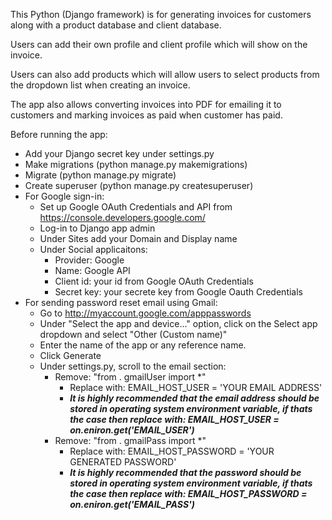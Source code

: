 This Python (Django framework) is for generating invoices for customers along with a product database and client database.

Users can add their own profile and client profile which will show on the invoice.

Users can also add products which will allow users to select products from the dropdown list when creating an invoice.

The app also allows converting invoices into PDF for emailing it to customers and marking invoices as paid when customer has paid.

Before running the app:
* Add your Django secret key under settings.py
* Make migrations (python manage.py makemigrations)
* Migrate (python manage.py migrate)
* Create superuser (python manage.py createsuperuser)
* For Google sign-in:
    * Set up Google OAuth Credentials and API from https://console.developers.google.com/
    * Log-in to Django app admin
    * Under Sites add your Domain and Display name
    * Under Social applicaitons:
        * Provider: Google
        * Name: Google API
        * Client id: your id from Google OAuth Credentials
        * Secret key: your secrete key from Google Oauth Credentials
* For sending password reset email using Gmail:
    * Go to http://myaccount.google.com/apppasswords
    * Under "Select the app and device..." option, click on the Select app dropdown and select "Other (Custom name)"
    * Enter the name of the app or any reference name.
    * Click Generate
    * Under settings.py, scroll to the email section:
        * Remove: "from . gmailUser import *"
            * Replace with: EMAIL_HOST_USER = 'YOUR EMAIL ADDRESS'
            * **_It is highly recommended that the email address should be stored in operating system environment variable, if thats the case then replace with: EMAIL_HOST_USER = on.eniron.get('EMAIL_USER')_**
        * Remove: "from . gmailPass import *"
            * Replace with: EMAIL_HOST_PASSWORD = 'YOUR GENERATED PASSWORD'
            * **_It is highly recommended that the password should be stored in operating system environment variable, if thats the case then replace with: EMAIL_HOST_PASSWORD = on.eniron.get('EMAIL_PASS')_**


